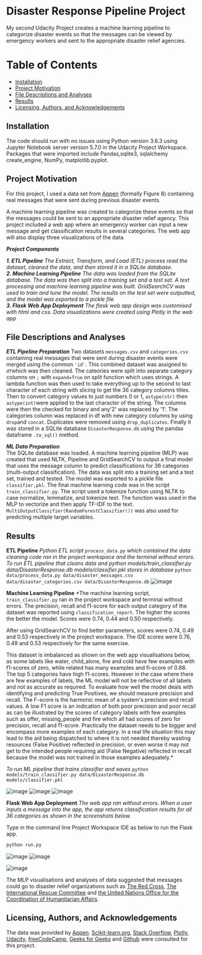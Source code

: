 # Disaster Response Pipeline Project
My second Udacity Project creates a machine learning pipeline to categorize disaster events so that the messages can be viewed by emergency workers and sent to the appropriate disaster relief agencies.

# Table of Contents

* [Installation](#Installation)
* [Project Motivation](#Project-Motivation)
* [File Descriptions and Analyses](#File-Descriptions-and-Analyses)
* [Results](#Results)
* [Licensing, Authors, and Acknowledgements](#Licensing,-Authors,-and-Acknowledgements)


## Installation <a name="Installation"></a>
The code should run with no issues using Python version 3.6.3 using Jupyter Notebook server version 5.7.0 in the Udacity Project Workspace.  Packages that were imported include Pandas,sqlite3, sqlalchemy create_engine, NumPy,  matplotlib.pyplot.  

## Project Motivation <a name="Project-Motivation"></a>
For this project, I used a data set from [Appen](https://appen.com/) (formally Figure 8) containing real messages that were sent during previous disaster events. 

A machine learning pipeline was created to categorize these events so that the messages could be sent to an appropriate disaster relief agency. This project included a web app where an emergency worker can input a new message and get classification results in several categories. The web app will also display three visualizations of the data. 

**_Project Components_**
 
**_1. ETL Pipeline_** *The Extract, Transform, and Load (ETL) process read the dataset, cleaned the data, and then stored it in a SQLite database.*  
**_2. Machine Learning Pipeline_** *The data was loaded from the SQLite database.  The data was then split  into a training set and a test set. A text processing and machine learning pipeline was built.  GridSearchCV was used to train and tune the model.  The results on the test set were outputted, and the model was exported to a pickle file*  
**_3. Flask Web App Deployment_** *The flask web app design was customised with html and css.  Data visualizations were created using Plotly in the web app*  



## File Descriptions and Analyses <a name="File-Descriptions-and-Analyses"></a>
**_ETL Pipeline Preparation_**
Two datasets ```messages.csv``` and ```categories.csv``` containing real messages that were sent during disaster events were merged using the common ```'id'```.  This combined dataset was assigned to ```df```which was then cleaned. The cateories were split into separate category columns on ```;``` with ```expand=True``` on split function which uses strings.  A lambda function was then used to take everything 
up to the second to last character of each string with slicing to get the 36 category columns titles.  Then to convert category values to just numbers 0 or 1, ```astype(str)``` then ```astype(int)```were applied to the last character of the string.  The columns were then the checked for binary and any'2' was replaced by '1'.  The categories column was replaced in df with new category columns by using ```drop```and ```concat```.  Duplicates were removed using ```drop_duplicates```.  Finally it was stored in a SQLite database ```DisasterResponse.db``` using the pandas dataframe ```.to_sql()``` method.



**_ML Data Preparation_**  
The SQLite database was loaded. A machine learning pipeline (MLP) was created that used NLTK, Pipeline and GridSearchCV to output a final model that uses the message column to predict classifications for 36 categories (multi-output classification). The data was split into a training set and a test set, trained and tested.  The model was exported to a pickle file ```classifier,pkl```. The final machine learning code was in the script ```train_classifier.py```. The script used a tokenize function using NLTK to case normalize, lemmatize, and tokenize text.  The function wass used in the MLP to vectorize and then apply TF-IDF to the text. ```MultiOutputClassifier(RandomForestClassifier())``` was also used for predicting multiple target variables.


## Results <a name="Results"></a>

**ETL Pipeline** *Python ETL script ```process_data.py``` which contained the data cleaning code ran in the project workspace and the terminal without errors.
To run ETL pipeline that cleans data and python models/train_classifier.py data/DisasterResponse.db models/classifier.pkl stores in database*
        ```python data/process_data.py data/disaster_messages.csv data/disaster_categories.csv data/DisasterResponse.db```
![image](https://github.com/nirvannar/DisasterResponsePipeline/assets/52913504/a5e47eec-3b28-4641-882f-9ff3b241b5b3)



**Machine Learning Pipeline** *The machine learning script, ```train_classifier.py``` ran in the project workspace and terminal without errors. The precision, recall and f1-score for each output category of the dataset was reported using ```classification_report```. The higher the scores the better the model.  Scores were 0.74, 0.44 and 0.50 respectively.  

After using GridSearchCV to find better parameters, scores were 0.74, 0.49 and 0.53 respectively in the project workspace.  The IDE scores were 0.76, 0.49 and 0.53 respectively for the same exercise. 

This dataset is imbalanced as shown on the web app visualisations below, as some labels like water, child_alone, fire and cold have few examples with f1-scores of zero, while related has many examples and fi-score of 0.88. The top 5 categories have high f1-scores.  However in the case where there are few examples of labels, the ML model will not be reflective of all labels and not as accurate as required.  To evaluate how well the model deals with identifying and predicting True Positives, we should measure precision and recall. The F-score is the harmonic mean of a system's precision and recall values.  A low F1 score is an indication of both poor precision and poor recall as can be illustrated by the scores of category labels with few examples such as offer, missing_people and fire which all had scores of zero for precision, recall and f1-score.  Practically the dataset needs to be bigger and encompass more examples of each category. In a real life situation this may lead to the aid being dispatched to where it is not needed thereby wasting resources (False Positive) reflected in precision, or even worse it may not get to the intended people requiring aid (False Negative) reflected in recall because the model was not trained in those examples adequately.*  

*To run ML pipeline that trains classifier and saves*
        ```python models/train_classifier.py data/DisasterResponse.db models/classifier.pkl``` 

![image](https://github.com/nirvannar/DisasterResponsePipeline/assets/52913504/2367181f-cbaa-417e-832b-a0bf040b7381)
![image](https://github.com/nirvannar/DisasterResponsePipeline/assets/52913504/076d47f3-cdbb-49da-9f8f-02a572c70b7a)
![image](https://github.com/nirvannar/DisasterResponsePipeline/assets/52913504/f903dfcf-514d-4496-a2bb-e74e7a29c15a)


**Flask Web App Deployment** *The web app ran without errors. When a user inputs a message into the app, the app returns classification results for all 36 categories as shown in the screenshots below.*  




Type in the command line Project Workspace IDE as below to run the Flask app.

```python
python run.py
```



![image](https://github.com/nirvannar/DisasterResponsePipeline/assets/52913504/1f5b13a0-9d57-44cc-8b6f-c0db43e7be5e)
![image](https://github.com/nirvannar/DisasterResponsePipeline/assets/52913504/36987932-4d63-42fc-a5f9-7209ed944b02)

![image](https://github.com/nirvannar/DisasterResponsePipeline/assets/52913504/1dff5d30-c10e-4b01-9582-2061d859d642)

The MLP visualisations and analyses of data suggested that messages could go to disaster relief organizations such as [The Red Cross](https://www.redcross.org/about-us/our-work/international-services/international-disasters-and-crises.html), [The International Rescue Committee](https://www.rescue.org/) and [the United Nations Office for the Coordination of Humanitarian Affairs](https://www.unocha.org/).




## Licensing, Authors, and Acknowledgements <a name="Licensing,-Authors,-and-Acknowledgements"></a>
The data was provided by [Appen](https://appen.com/).  [Scikit-learn.org](https://scikit-learn.org/), [Stack Overflow](https://stackoverflow.com/), [Plotly](https://plotly.com/graphing-libraries/), [Udacity](https://knowledge.udacity.com/?nanodegree=nd025&page=1&project=516&rubric=1565), [freeCodeCamp](https://www.freecodecamp.org/news/how-to-sort-values-in-pandas/), [Geeks for Geeks](https://www.geeksforgeeks.org/) and [Github](https://github.com/) were consulted for this project.  
